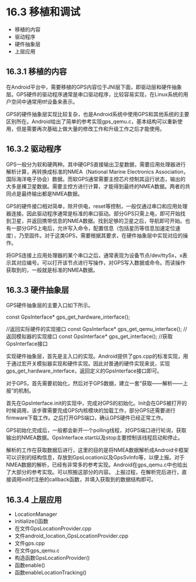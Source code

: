 # 16.3 移植和调试

* 移植的内容
* 驱动程序
* 硬件抽象层
* 上层应用

## 16.3.1 移植的内容

在Android平台中，需要移植的GPS内容位于JNI层下面，即驱动层和硬件抽象层。GPS硬件的驱动程序通常是串口驱动程序，比较容易实现，在Linux系统的用户空间中通常用ttf设备来表示。

GPS的硬件抽象层实现比较复杂，也是Android系统中使用GPS和其他系统的主要区别所在。Android给出了简单的参考实现gps_qemu.c，基本结构可以重新使用，但是需要再次基础上做大量的修改工作和升级工作之后才能使用。

## 16.3.2 驱动程序

GPS一般分为软和硬两种。其中硬GPS直接输出卫星数据，需要应用处理器进行解析计算，再转换成标准的NMEA（National Marine Electronics Association，国际海洋电子协会）数据。而软GPS通常需要主控芯片控制其运行状态，输出的大多是裸卫星数据。需要主控方进行计算，才能得到最终的NMEA数据。两者的共同点是最终输出都是NMEA数据。

GPS的硬件接口相对简单，除开供电，reset等控制，一般仅通过串口和应用处理器连接。因此驱动程序通常是标准的串口驱动。部分GPS只需上电，即可开始找到卫星，并返回携带信息的NMEA数据。找到足够的卫星之后，导航即可开始。也有一部分GPS上电后，允许写入命令，配置信息（包括星历等信息加速定位速度），乃至固件。对于这类GPS，需要根据其要求，在硬件抽象层中实现对应的操作。

将GPS连接上应用处理器的某个串口之后，通常表现为设备节点/dev/ttySx，x表示其对应编号。可以打开该节点进行写操作，对GPS写入数据或命令。而读操作获取到的，一般就是标准的NMEA数据。

## 16.3.3 硬件抽象层
GPS硬件抽象层的主要入口如下所示。

const GpsInterface* gps_get_hardware_interface();


   //返回实际硬件的实现接口
const GpsInterface* gps_get_qemu_interface();		//返回模拟器的实现接口
const GpsInterface* gps_get_interface();			//获取GpsInterface接口


实现硬件抽象层，首先是主入口的实现。Android提供了gps.cpp的标准实现，用于通过宏开关模拟器实现和硬件实现。因此对普通的硬件实现来说，实现gps_get_hardware_interface，返回定义的GpsInterface接口即可。

对于GPS，首先需要初始化，然后对于GPS数据，建立一套“获取——解析——上报”的机制。

首先在GpsInterface.init的实现中，完成对GPS的初始化。Init会在GPS被打开的时候调用，该步骤需要完成GPS内核模块的加载工作，部分GPS还需要进行firmware下载工作。之后打开GPS端口，确认GPS硬件已经正常工作。

GPS初始化完成后，一般都会新开一个polling线程，对GPS端口进行轮询，获取输出的NMEA数据。GpsInterface.start以及stop主要控制该线程启动和停止。

解析的工作在获取数据后进行，这里的目的是将NMEA数据解析成Android卡框架可以识别的结构信息，存放到GpsLocation以及GpsSvInfo等，以便上报。对于NMEA数据的解析，已经有非常多的参考实现。Android在gps_qemu.c中也给出了大部分的参考实现。可以照搬这部分的内容。
上报过程，在解析完后进行，直接调用init时注册的callback函数，并填入获取到的数据结构即可。
## 16.3.4 上层应用
* LocationManager
* initialize()函数
* 在文件GpsLocationProvider.cpp
* 文件android_location_GpsLocationProvider.cpp
* 文件gps.cpp
* 在文件gps_qemu.c
* 构造函数GpsLocationProvider()
* 函数enable()
* 函数enableLocationTracking()
